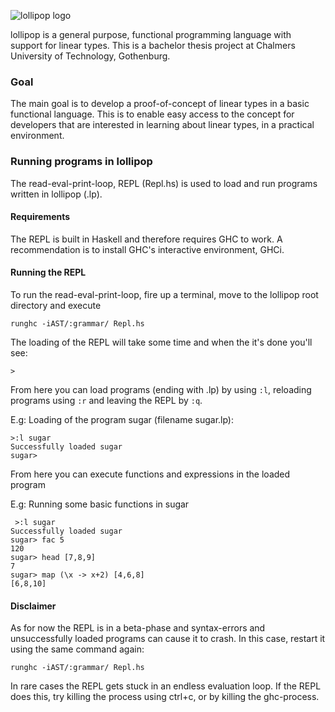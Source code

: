 ![lollipop logo](http://malmqvist.it/lollipop5.png)

lollipop is a general purpose, functional programming language with support for linear types. This is a bachelor thesis project at Chalmers University of Technology, Gothenburg.

### Goal
The main goal is to develop a proof-of-concept of linear types in a basic functional language. This is to enable easy access to the concept for developers that are interested in learning about linear types, in a practical environment.

### Running programs in lollipop
The read-eval-print-loop, REPL (Repl.hs) is used to load and run programs written in lollipop (.lp).

#### Requirements
The REPL is built in Haskell and therefore requires GHC to work. A recommendation is to install GHC's interactive environment, GHCi.

#### Running the REPL
To run the read-eval-print-loop, fire up a terminal, move to the lollipop root directory and execute

    runghc -iAST/:grammar/ Repl.hs

The loading of the REPL will take some time and when the it's done you'll see:

    >

From here you can load programs (ending with .lp) by using `:l`, reloading programs using `:r` and leaving the REPL by `:q`.

E.g: Loading of the program sugar (filename sugar.lp):

    >:l sugar
    Successfully loaded sugar
    sugar>

From here you can execute functions and expressions in the loaded program

E.g: Running some basic functions in sugar

     >:l sugar
    Successfully loaded sugar
    sugar> fac 5
    120
    sugar> head [7,8,9]
    7
    sugar> map (\x -> x+2) [4,6,8]
    [6,8,10]

#### Disclaimer
As for now the REPL is in a beta-phase and syntax-errors and unsuccessfully loaded programs can cause it to crash. In this case, restart it using the same command again:

    runghc -iAST/:grammar/ Repl.hs

In rare cases the REPL gets stuck in an endless evaluation loop. If the REPL does this, try killing the process using ctrl+c, or by killing the ghc-process.